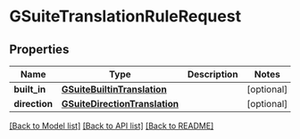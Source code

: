 # GSuiteTranslationRuleRequest

## Properties
Name | Type | Description | Notes
------------ | ------------- | ------------- | -------------
**built_in** | [**GSuiteBuiltinTranslation**](GSuiteBuiltinTranslation.md) |  | [optional] 
**direction** | [**GSuiteDirectionTranslation**](GSuiteDirectionTranslation.md) |  | [optional] 

[[Back to Model list]](../README.md#documentation-for-models) [[Back to API list]](../README.md#documentation-for-api-endpoints) [[Back to README]](../README.md)

